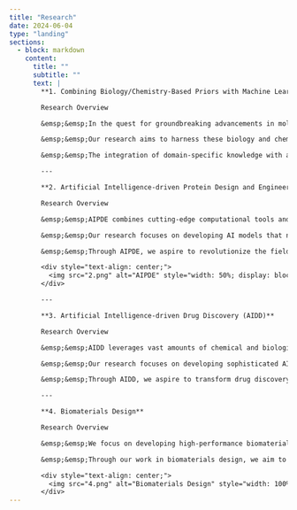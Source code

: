 ```yaml
---
title: "Research"
date: 2024-06-04
type: "landing"
sections:
  - block: markdown
    content:
      title: ""
      subtitle: ""
      text: |
        **1. Combining Biology/Chemistry-Based Priors with Machine Learning**

        Research Overview

        &emsp;&emsp;In the quest for groundbreaking advancements in molecular science, leveraging the synergy between biology, chemistry, and machine learning is a promising frontier. Traditional machine learning models, particularly deep neural networks, have shown remarkable capabilities in interpolating within large datasets. However, their performance often diminishes when applied to novel scenarios due to a lack of inherent domain-specific knowledge. In the fields of biology and chemistry, we possess rich, physics-based priors—such as functional forms, symmetries, and statistical behaviors—that are grounded in well-established scientific principles.

        &emsp;&emsp;Our research aims to harness these biology and chemistry-based priors to enhance the predictive power and generalization of machine learning models. By embedding these strong priors into our algorithms, we can create more accurate and efficient models that simulate complex molecular interactions and dynamics. This approach not only bridges the gap between empirical data and theoretical models but also accelerates the discovery and optimization of new molecules and materials.

        &emsp;&emsp;The integration of domain-specific knowledge with advanced machine learning techniques promises to revolutionize the way we understand and manipulate molecular systems, paving the way for significant innovations in drug discovery, materials science, and beyond.

        ---

        **2. Artificial Intelligence-driven Protein Design and Engineering (AIPDE)**

        Research Overview

        &emsp;&emsp;AIPDE combines cutting-edge computational tools and AI algorithms to design novel proteins with specific functions and properties, enabling the creation of proteins that do not exist in nature. By integrating AI-driven approaches with computational platforms like Rosetta, we are able to design proteins from scratch or optimize existing ones for targeted applications, such as molecule binding or catalysis. This approach allows for the efficient design of entirely new protein structures, addressing complex challenges in synthetic biology, drug discovery, and material science.

        &emsp;&emsp;Our research focuses on developing AI models that not only predict protein structures and functions but also guide the synthesis of proteins with tailored properties. By combining computational protein design with experimental validation, we aim to streamline the process of de novo protein engineering, reducing the time and cost involved in developing innovative proteins for therapeutic, industrial, and biotechnological applications.

        &emsp;&emsp;Through AIPDE, we aspire to revolutionize the field of protein engineering, creating versatile, customizable proteins that can be used in a wide range of applications, from targeted drug delivery to renewable energy solutions. This integrated approach holds the potential to unlock new frontiers in biotechnology and precision medicine, offering solutions to some of the world’s most pressing scientific and health challenges.

        <div style="text-align: center;">
          <img src="2.png" alt="AIPDE" style="width: 50%; display: block; margin: 0 auto;">
        </div>

        ---

        **3. Artificial Intelligence-driven Drug Discovery (AIDD)**

        Research Overview

        &emsp;&emsp;AIDD leverages vast amounts of chemical and biological data to build predictive models that can identify promising drug candidates more efficiently and accurately. By integrating AI with existing data, we can better predict compound performance, optimize molecular properties, and streamline the drug discovery pipeline. This approach minimizes human bias, reduces the need for manual intervention, and accelerates the hit-to-lead and lead optimization stages, significantly cutting down the time and cost required to bring new drugs to market.

        &emsp;&emsp;Our research focuses on developing sophisticated AI models that can navigate the complexities of small molecule discovery, including handling the vast chemical space, predicting biological activities, and optimizing synthesis routes. We aim to create a seamless integration of computational design and experimental validation, paving the way for more effective and rapid drug discovery processes.

        &emsp;&emsp;Through AIDD, we aspire to transform drug discovery into a more data-driven, efficient, and scalable endeavor, ultimately leading to the faster development of innovative therapies and improved patient outcomes. This approach not only enhances our ability to discover new drugs but also opens up new possibilities for personalized medicine and targeted treatments, addressing some of the most challenging health issues of our time.

        ---

        **4. Biomaterials Design**

        Research Overview

        &emsp;&emsp;We focus on developing high-performance biomaterials for various applications, including drug delivery systems, tissue engineering scaffolds, and biosensors. Our approach combines domain-specific knowledge with cutting-edge machine learning to create robust, predictive models that guide the design of new materials. This synergy not only accelerates the discovery and optimization of biomaterials but also ensures their safety and efficacy in real-world applications.

        &emsp;&emsp;Through our work in biomaterials design, we aim to push the boundaries of what is possible, creating innovative solutions that address critical challenges in healthcare and beyond. Our ultimate goal is to develop biomaterials that improve patient outcomes, enhance the quality of life, and contribute to sustainable technological advancements.

        <div style="text-align: center;">
          <img src="4.png" alt="Biomaterials Design" style="width: 100%;">
        </div>
---
```

